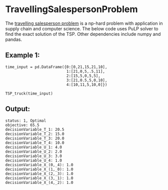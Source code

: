 # TravellingSalespersonProblem

The [travelling salesperson problem](https://en.wikipedia.org/wiki/Travelling_salesman_problem) is a np-hard problem with application in supply chain and computer science. The below code uses PuLP solver to find the exact solution of the TSP. Other dependencies include numpy and pandas.

## Example 1:

```
time_input = pd.DataFrame({0:[0,21,15,21,10],
                           1:[21,0,5,.5,11],
                           2:[15,5,0,5,5],
                           3:[21,0.5,5,0,10],
                           4:[10,11,5,10,0]})

TSP_truck(time_input)
```

## Output:

```
status: 1, Optimal
objective: 65.5
decisionVariable_T_1: 20.5
decisionVariable_T_2: 15.0
decisionVariable_T_3: 20.0
decisionVariable_T_4: 10.0
decisionVariable_U_1: 4.0
decisionVariable_U_2: 2.0
decisionVariable_U_3: 3.0
decisionVariable_U_4: 1.0
decisionVariable_X_(0,_4): 1.0
decisionVariable_X_(1,_0): 1.0
decisionVariable_X_(2,_3): 1.0
decisionVariable_X_(3,_1): 1.0
decisionVariable_X_(4,_2): 1.0
```


